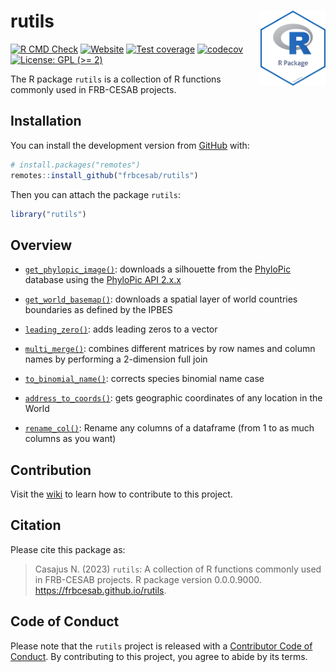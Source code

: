 
<!-- README.md is generated from README.Rmd. Please edit that file -->

# rutils <img src="man/figures/package-sticker.png" align="right" style="float:right; height:120px;"/>

<!-- badges: start -->

[![R CMD
Check](https://github.com/frbcesab/rutils/actions/workflows/R-CMD-check.yaml/badge.svg)](https://github.com/frbcesab/rutils/actions/workflows/R-CMD-check.yaml)
[![Website](https://github.com/frbcesab/rutils/actions/workflows/pkgdown.yaml/badge.svg)](https://github.com/frbcesab/rutils/actions/workflows/pkgdown.yaml)
[![Test
coverage](https://github.com/frbcesab/rutils/actions/workflows/test-coverage.yaml/badge.svg)](https://github.com/frbcesab/rutils/actions/workflows/test-coverage.yaml)
[![codecov](https://codecov.io/gh/frbcesab/rutils/branch/main/graph/badge.svg)](https://codecov.io/gh/frbcesab/rutils)
[![License: GPL (\>=
2)](https://img.shields.io/badge/License-GPL%20%28%3E%3D%202%29-blue.svg)](https://choosealicense.com/licenses/gpl-2.0/)
<!-- badges: end -->

The R package `rutils` is a collection of R functions commonly used in
FRB-CESAB projects.

## Installation

You can install the development version from
[GitHub](https://github.com/) with:

``` r
# install.packages("remotes")
remotes::install_github("frbcesab/rutils")
```

Then you can attach the package `rutils`:

``` r
library("rutils")
```

## Overview

- [`get_phylopic_image()`](https://frbcesab.github.io/rutils/reference/get_phylopic_image.html):
  downloads a silhouette from the [PhyloPic](https://www.phylopic.org/)
  database using the [PhyloPic API
  2.x.x](http://api-docs.phylopic.org/v2/)

- [`get_world_basemap()`](https://frbcesab.github.io/rutils/reference/get_world_basemap.html):
  downloads a spatial layer of world countries boundaries as defined by
  the IPBES

- [`leading_zero()`](https://frbcesab.github.io/rutils/reference/leading_zero.html):
  adds leading zeros to a vector

- [`multi_merge()`](https://frbcesab.github.io/rutils/reference/multi_merge.html):
  combines different matrices by row names and column names by
  performing a 2-dimension full join

- [`to_binomial_name()`](https://frbcesab.github.io/rutils/reference/to_binomial_name.html):
  corrects species binomial name case

- [`address_to_coords()`](https://frbcesab.github.io/rutils/reference/address_to_coords.html):
  gets geographic coordinates of any location in the World

- [`rename_col()`](https://frbcesab.github.io/rutils/reference/rename_col.html):
  Rename any columns of a dataframe (from 1 to as much columns as you
  want)

## Contribution

Visit the
[wiki](https://github.com/FRBCesab/rutils/wiki/How-to-contribute) to
learn how to contribute to this project.

## Citation

Please cite this package as:

> Casajus N. (2023) `rutils`: A collection of R functions commonly used
> in FRB-CESAB projects. R package version 0.0.0.9000.
> <https://frbcesab.github.io/rutils>.

## Code of Conduct

Please note that the `rutils` project is released with a [Contributor
Code of
Conduct](https://contributor-covenant.org/version/2/0/CODE_OF_CONDUCT.html).
By contributing to this project, you agree to abide by its terms.

